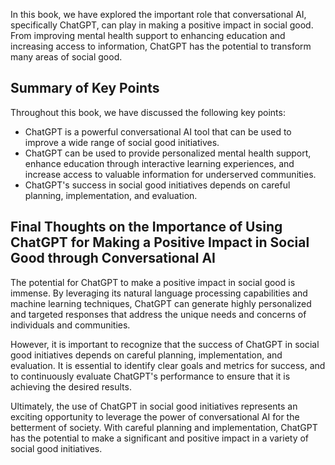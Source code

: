 
In this book, we have explored the important role that conversational AI, specifically ChatGPT, can play in making a positive impact in social good. From improving mental health support to enhancing education and increasing access to information, ChatGPT has the potential to transform many areas of social good.

Summary of Key Points
---------------------

Throughout this book, we have discussed the following key points:

* ChatGPT is a powerful conversational AI tool that can be used to improve a wide range of social good initiatives.
* ChatGPT can be used to provide personalized mental health support, enhance education through interactive learning experiences, and increase access to valuable information for underserved communities.
* ChatGPT's success in social good initiatives depends on careful planning, implementation, and evaluation.

Final Thoughts on the Importance of Using ChatGPT for Making a Positive Impact in Social Good through Conversational AI
-----------------------------------------------------------------------------------------------------------------------

The potential for ChatGPT to make a positive impact in social good is immense. By leveraging its natural language processing capabilities and machine learning techniques, ChatGPT can generate highly personalized and targeted responses that address the unique needs and concerns of individuals and communities.

However, it is important to recognize that the success of ChatGPT in social good initiatives depends on careful planning, implementation, and evaluation. It is essential to identify clear goals and metrics for success, and to continuously evaluate ChatGPT's performance to ensure that it is achieving the desired results.

Ultimately, the use of ChatGPT in social good initiatives represents an exciting opportunity to leverage the power of conversational AI for the betterment of society. With careful planning and implementation, ChatGPT has the potential to make a significant and positive impact in a variety of social good initiatives.